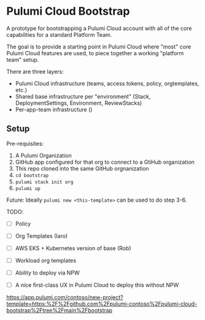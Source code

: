 # Pulumi Cloud Bootstrap

A prototype for bootstrapping a Pulumi Cloud account with all of the core capabilities for a standard Platform Team.

The goal is to provide a starting point in Pulumi Cloud where "most" core Pulumi Cloud features are used, to piece together a working "platform team" setup.

There are three layers:
* Pulumi Cloud infrastructure (teams, access tokens, policy, orgtemplates, etc.)
* Shared base infrastructure per "environment" (Stack, DeploymentSettings, Environment, ReviewStacks)
* Per-app-team infrastructure ()



## Setup

Pre-requisites:
1. A Pulumi Organization
2. GitHub app configured for that org to connect to a GtiHub organization
3. This repo cloned into the same GitHub orgnanization
4. `cd bootstrap`
5. `pulumi stack init org`
6. `pulumi up`

Future: Ideally `pulumi new <this-template>` can be used to do step 3-6.

TODO:
- [ ] Policy
- [ ] Org Templates (Iaro)
- [ ] AWS EKS + Kubernetes version of base (Rob)
- [ ] Workload org templates
- [ ] Ability to deploy via NPW
- [ ] A nice first-class UX in Pulumi Cloud to deploy this without NPW


https://app.pulumi.com/contoso/new-project?template=https:%2F%2Fgithub.com%2Fpulumi-contoso%2Fpulumi-cloud-bootstrap%2Ftree%2Fmain%2Fbootstrap